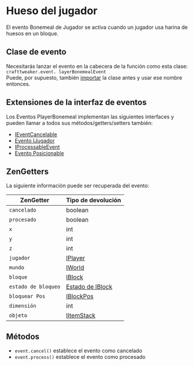 # Hueso del jugador

El evento Bonemeal de Jugador se activa cuando un jugador usa harina de huesos en un bloque.

## Clase de evento

Necesitarás lanzar el evento en la cabecera de la función como esta clase:  
`crafttweaker.event. layerBonemealEvent`  
Puede, por supuesto, también [importar](/AdvancedFunctions/Import/) la clase antes y usar ese nombre entonces.

## Extensiones de la interfaz de eventos

Los Eventos PlayerBonemeal implementan las siguientes interfaces y pueden llamar a todos sus métodos/getters/setters también:

- [IEventCancelable](/Vanilla/Events/Events/IEventCancelable/)
- [Evento IJugador](/Vanilla/Events/Events/IPlayerEvent/)
- [IProcessableEvent](/Vanilla/Events/Events/IProcessableEvent/)
- [Evento Posicionable](/Vanilla/Events/Events/IEventPositionable/)

## ZenGetters

La siguiente información puede ser recuperada del evento:

| ZenGetter           | Tipo de devolución                               |
| ------------------- | ------------------------------------------------ |
| `cancelado`         | boolean                                          |
| `procesado`         | boolean                                          |
| `x`                 | int                                              |
| `y`                 | int                                              |
| `z`                 | int                                              |
| `jugador`           | [IPlayer](/Vanilla/Players/IPlayer/)             |
| `mundo`             | [IWorld](/Vanilla/World/IWorld/)                 |
| `bloque`            | [IBlock](/Vanilla/Blocks/IBlock/)                |
| `estado de bloqueo` | [Estado de IBlock](/Vanilla/Blocks/IBlockState/) |
| `bloquear Pos`      | [IBlockPos](/Vanilla/World/IBlockPos/)           |
| `dimensión`         | int                                              |
| `objeto`            | [IItemStack](/Vanilla/Items/IItemStack/)         |

## Métodos

- `event.cancel()` establece el evento como cancelado
- `event.process()` establece el evento como procesado